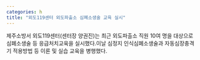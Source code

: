 ```yaml
---
categories: h
title: "외도119센터 외도파출소 심폐소생술 교육 실시"
---
```

제주소방서 외도119센터(센터장 양권진)는 최근 외도파출소 직원 10여 명을 대상으로 심폐소생술 등 응급처치교육을 실시했다.이날 심정지 인식심폐소생술과 자동심장충격기 적용방법 등 이론 및 실습 교육을 병행했다.